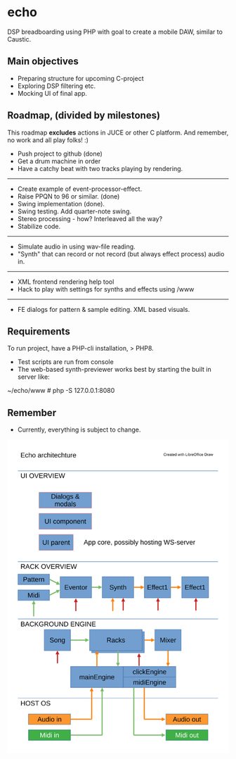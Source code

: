 # echo
DSP breadboarding using PHP with goal to create a mobile DAW, similar to Caustic.

## Main objectives
* Preparing structure for upcoming C-project
* Exploring DSP filtering etc.
* Mocking UI of final app.

## Roadmap, (divided by milestones)
This roadmap **excludes** actions in JUCE or other C platform.
And remember, no work and all play folks! :)

* Push project to github (done)
* Get a drum machine in order
* Have a catchy beat with two tracks playing by rendering.
---
* Create example of event-processor-effect.
* Raise PPQN to 96 or similar. (done)
* Swing implementation (done).
* Swing testing. Add quarter-note swing.
* Stereo processing - how? Interleaved all the way?
* Stabilize code.
---
* Simulate audio in using wav-file reading.
* "Synth" that can record or not record (but always effect process) audio in.
---
* XML frontend rendering help tool
* Hack to play with settings for synths and effects using /www
---
* FE dialogs for pattern & sample editing. XML based visuals.


## Requirements
To run project, have a PHP-cli installation, > PHP8.

* Test scripts are run from console
* The web-based synth-previewer works best by starting the built in server like:

 ~/echo/www # php -S 127.0.0.1:8080

## Remember
* Currently, everything is subject to change.
 
![image info](./overview.svg)
